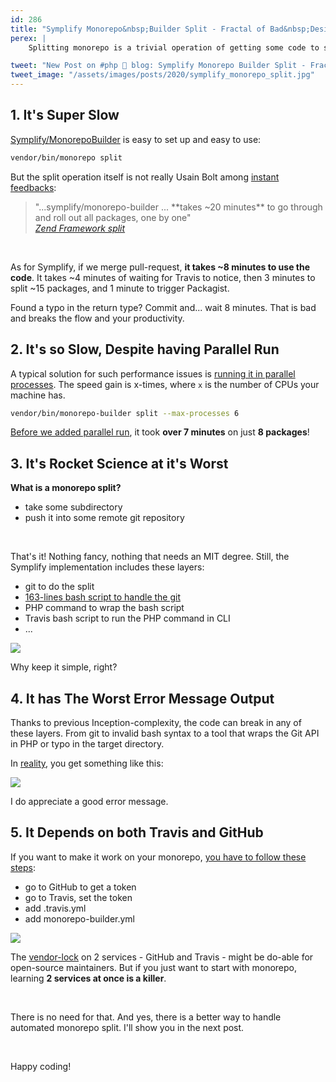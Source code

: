```yaml
---
id: 286
title: "Symplify Monorepo&nbsp;Builder Split - Fractal of Bad&nbsp;Design"
perex: |
    Splitting monorepo is a trivial operation of getting some code to some repository. Unless your take into rocket science like Symplify does. It is slow, complicated, and doesn't work on GitHub, where the open-source lives.

tweet: "New Post on #php 🐘 blog: Symplify Monorepo Builder Split - Fractal of Bad Design"
tweet_image: "/assets/images/posts/2020/symplify_monorepo_split.jpg"
---
```


## 1. It's Super Slow

[Symplify/MonorepoBuilder](https://github.com/symplify/monorepo-builder) is easy to set up and easy to use:

```bash
vendor/bin/monorepo split
```

But the split operation itself is not really Usain Bolt among [instant feedbacks](/blog/2020/01/13/why-is-first-instant-feedback-crucial-to-developers/):

<blockquote class="blockquote text-center" markdown="1">
"...symplify/monorepo-builder ... **takes ~20 minutes** to go through and roll out all packages, one by one"
    <footer class="blockquote-footer">
        <cite><a href="https://github.com/zf1s/zf1/issues/33#issuecomment-732113017">Zend Framework split</a></cite>
    </footer>
</blockquote>

<br>

As for Symplify, if we merge pull-request, **it takes ~8 minutes to use the code**.
It takes ~4&nbsp;minutes of waiting for Travis to notice, then 3 minutes to split ~15 packages, and 1 minute to trigger Packagist.

Found a typo in the return type? Commit and... wait 8 minutes. That is bad and breaks the flow and your productivity.

## 2. It's so Slow, Despite having Parallel Run

A typical solution for such performance issues is [running it in parallel processes](https://phpstan.org/blog/from-minutes-to-seconds-massive-performance-gains-in-phpstan). The speed gain is x-times, where `x` is the number of CPUs your machine has.

```bash
vendor/bin/monorepo-builder split --max-processes 6
```

[Before we added parallel run](https://github.com/symplify/symplify/pull/620), it took **over 7 minutes** on just **8 packages**!

## 3. It's Rocket Science at it's Worst

**What is a monorepo split?**

- take some subdirectory
- push it into some remote git repository

<br>

That's it! Nothing fancy, nothing that needs an MIT degree. Still, the Symplify implementation includes these layers:

- git to do the split
- [163-lines bash script to handle the git](https://github.com/symplify/monorepo-builder/blob/db9a1aa840092a66234c166cbcc9d6d9196d81b1/packages/Split/bash/subsplit.sh)
- PHP command to wrap the bash script
- Travis bash script to run the PHP command in CLI
- ...

<img src="/assets/images/posts/2020/symplify_monorepo_split.jpg" class="img-thumbnail">

Why keep it simple, right?

## 4. It has The Worst Error Message Output

Thanks to previous Inception-complexity, the code can break in any of these layers. From git to invalid bash syntax to a tool that wraps the Git API in PHP or typo in the target directory.

In [reality](https://travis-ci.com/github/symplify/symplify/jobs/363743493), you get something like this:

<img src="/assets/images/posts/2020/symplify_monorepo_fail.png" class="img-thumbnail">

I do appreciate a good error message.

## 5. It Depends on both Travis and GitHub

If you want to make it work on your monorepo, [you have to follow these steps](/blog/2018/07/19/how-to-make-github-and-travis-split-monorepo-to-multiple-git-repositories-for-you/):

- go to GitHub to get a token
- go to Travis, set the token
- add .travis.yml
- add monorepo-builder.yml

<img src="/assets/images/posts/2020/symplify_monorepo_long.png" class="img-thumbnail">

The [vendor-lock](/blog/2019/03/11/why-we-migrated-from-nette-to-symfony-in-3-weeks-part-3/) on 2 services - GitHub and Travis - might be do-able for open-source maintainers. But if you just want to start with monorepo, learning **2 services at once is a killer**.

<br>

There is no need for that. And yes, there is a better way to handle automated monorepo split. I'll show you in the next post.

<br>

Happy coding!
